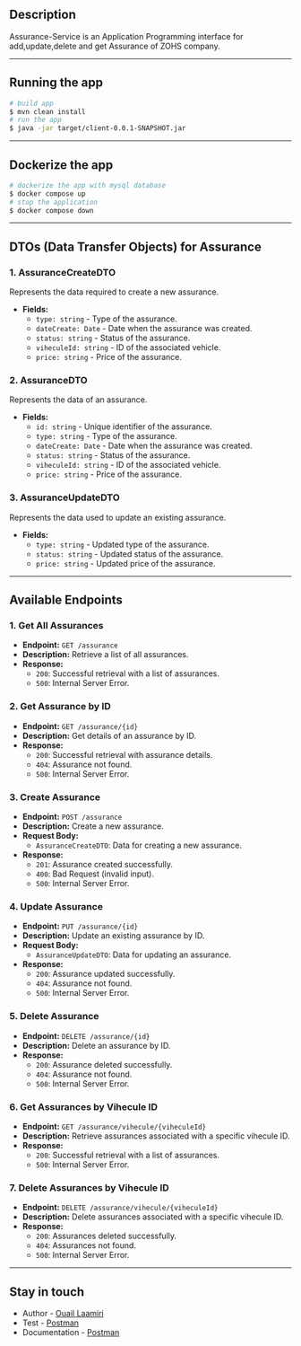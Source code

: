 ## Description

Assurance-Service is an Application Programming interface for add,update,delete and get Assurance of ZOHS company.

---
## Running the app
```bash
# build app
$ mvn clean install
# run the app
$ java -jar target/client-0.0.1-SNAPSHOT.jar
```
---
## Dockerize the app
```bash
# dockerize the app with mysql database
$ docker compose up
# stop the application
$ docker compose down
```
---

## DTOs (Data Transfer Objects) for Assurance

### 1. AssuranceCreateDTO

Represents the data required to create a new assurance.

- **Fields:**
    - `type: string` - Type of the assurance.
    - `dateCreate: Date` - Date when the assurance was created.
    - `status: string` - Status of the assurance.
    - `viheculeId: string` - ID of the associated vehicle.
    - `price: string` - Price of the assurance.

### 2. AssuranceDTO

Represents the data of an assurance.

- **Fields:**
    - `id: string` - Unique identifier of the assurance.
    - `type: string` - Type of the assurance.
    - `dateCreate: Date` - Date when the assurance was created.
    - `status: string` - Status of the assurance.
    - `viheculeId: string` - ID of the associated vehicle.
    - `price: string` - Price of the assurance.

### 3. AssuranceUpdateDTO

Represents the data used to update an existing assurance.

- **Fields:**
    - `type: string` - Updated type of the assurance.
    - `status: string` - Updated status of the assurance.
    - `price: string` - Updated price of the assurance.

---

## Available Endpoints

### 1. Get All Assurances

- **Endpoint:** `GET /assurance`
- **Description:** Retrieve a list of all assurances.
- **Response:**
    - `200`: Successful retrieval with a list of assurances.
    - `500`: Internal Server Error.

### 2. Get Assurance by ID

- **Endpoint:** `GET /assurance/{id}`
- **Description:** Get details of an assurance by ID.
- **Response:**
    - `200`: Successful retrieval with assurance details.
    - `404`: Assurance not found.
    - `500`: Internal Server Error.

### 3. Create Assurance

- **Endpoint:** `POST /assurance`
- **Description:** Create a new assurance.
- **Request Body:**
    - `AssuranceCreateDTO`: Data for creating a new assurance.
- **Response:**
    - `201`: Assurance created successfully.
    - `400`: Bad Request (invalid input).
    - `500`: Internal Server Error.

### 4. Update Assurance

- **Endpoint:** `PUT /assurance/{id}`
- **Description:** Update an existing assurance by ID.
- **Request Body:**
    - `AssuranceUpdateDTO`: Data for updating an assurance.
- **Response:**
    - `200`: Assurance updated successfully.
    - `404`: Assurance not found.
    - `500`: Internal Server Error.

### 5. Delete Assurance

- **Endpoint:** `DELETE /assurance/{id}`
- **Description:** Delete an assurance by ID.
- **Response:**
    - `200`: Assurance deleted successfully.
    - `404`: Assurance not found.
    - `500`: Internal Server Error.

### 6. Get Assurances by Vihecule ID

- **Endpoint:** `GET /assurance/vihecule/{viheculeId}`
- **Description:** Retrieve assurances associated with a specific vihecule ID.
- **Response:**
    - `200`: Successful retrieval with a list of assurances.
    - `500`: Internal Server Error.

### 7. Delete Assurances by Vihecule ID

- **Endpoint:** `DELETE /assurance/vihecule/{viheculeId}`
- **Description:** Delete assurances associated with a specific vihecule ID.
- **Response:**
    - `200`: Assurances deleted successfully.
    - `404`: Assurances not found.
    - `500`: Internal Server Error.

---





## Stay in touch
- Author - [Ouail Laamiri](https://www.linkedin.com/in/ouaillaamiri/)
- Test - [Postman](https://www.postman.com/avionics-meteorologist-32935362/workspace/postman-api-fundamentals-student-expert/collection/29141176-a003f1fe-f498-4933-9803-c7492b139736?action=share&creator=29141176)
- Documentation - [Postman]()